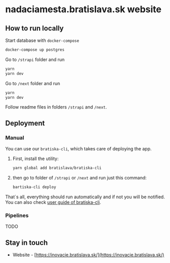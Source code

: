 # nadaciamesta.bratislava.sk website

## How to run locally

Start database with `docker-compose`

```bash
docker-compose up postgres
```

Go to `/strapi` folder and run

```bash
yarn
yarn dev
```

Go to `/next` folder and run

```bash
yarn
yarn dev
```

Follow readme files in folders `/strapi` and `/next`.

## Deployment

### Manual

You can use our `bratiska-cli`, which takes care of deploying the app.

1. First, install the utility:

   ```bash
   yarn global add bratislava/bratiska-cli
   ```

2. then go to folder of `/strapi` or `/next` and run just this command:
   ```bash
   bartiska-cli deploy
   ```

That`s all, everything should run automatically and if not you will be notified. You can also check [user guide of bratiska-cli](https://github.com/bratislava/bratiska-cli/blob/master/README.md).

### Pipelines

TODO

## Stay in touch

- Website - [https://inovacie.bratislava.sk/](https://inovacie.bratislava.sk/)
